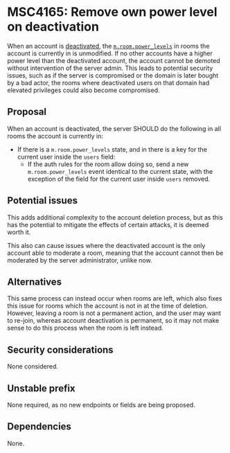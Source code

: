 # MSC4165: Remove own power level on deactivation

When an account is
[deactivated](https://spec.matrix.org/v1.11/client-server-api/#post_matrixclientv3accountdeactivate), the
[`m.room.power_levels`](https://spec.matrix.org/v1.11/client-server-api/#mroompower_levels) in rooms the
account is currently in is unmodified. If no other accounts have a higher power level than the deactivated
account, the account cannot be demoted without intervention of the server admin. This leads to potential
security issues, such as if the server is compromised or the domain is later bought by a bad actor, the rooms
where deactivated users on that domain had elevated privileges could also become compromised.

## Proposal

When an account is deactivated, the server SHOULD do the following in all rooms the account is currently in:
- If there is a `m.room.power_levels` state, and in there is a key for the current user inside the `users`
field:
  - If the auth rules for the room allow doing so, send a new `m.room.power_levels` event identical to the
  current state, with the exception of the field for the current user inside `users` removed.

## Potential issues

This adds additional complexity to the account deletion process, but as this has the potential to mitigate
the effects of certain attacks, it is deemed worth it.

This also can cause issues where the deactivated account is the only account able to moderate a room, meaning
that the account cannot then be moderated by the server administrator, unlike now.

## Alternatives

This same process can instead occur when rooms are left, which also fixes this issue for rooms which the
account is not in at the time of deletion. However, leaving a room is not a permanent action, and the user
may want to re-join, whereas account deactivation is permanent, so it may not make sense to do this process
when the room is left instead.

## Security considerations

None considered.

## Unstable prefix

None required, as no new endpoints or fields are being proposed.

## Dependencies

None.
